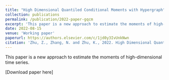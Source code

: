 ```yaml
---
title: "High Dimensional Quantiled Conditional Moments with Hypergraph"
collection: publications
permalink: /publication/2022-paper-gqcm
excerpt: 'This paper is a new approach to estimate the moments of high-dimensional time series.'
date: 2022-08-15
venue: 'Working paper'
paperurl: https://authors.elsevier.com/c/1jd0y3IvUnkNwn
citation: 'Zhu, Z., Zhang, N. and Zhu, K., 2022. High Dimensional Quantiled Conditional Moments with Hypergraph. Working paper.'  
---
```

This paper is a new approach to estimate the moments of high-dimensional time series.

[Download paper here]
